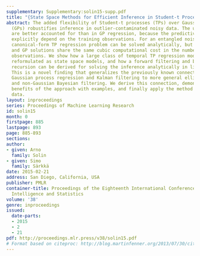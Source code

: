 ```yaml
---
supplementary: Supplementary:solin15-supp.pdf
title: "{State Space Methods for Efficient Inference in Student-t Process Regression}"
abstract: The added flexibility of Student-t processes (TPs) over Gaussian processes
  (GPs) robustifies inference in outlier-contaminated noisy data. The uncertainties
  are better accounted for than in GP regression, because the predictive covariances
  explicitly depend on the training observations. For an entangled noise model, the
  canonical-form TP regression problem can be solved analytically, but the naive TP
  and GP solutions share the same cubic computational cost in the number of training
  observations. We show how a large class of temporal TP regression models can be
  reformulated as state space models, and how a forward filtering and backward smoothing
  recursion can be derived for solving the inference analytically in linear time complexity.
  This is a novel finding that generalizes the previously known connection between
  Gaussian process regression and Kalman filtering to more general elliptical processes
  and non-Gaussian Bayesian filtering. We derive this connection, demonstrate the
  benefits of the approach with examples, and finally apply the method to empirical
  data.
layout: inproceedings
series: Proceedings of Machine Learning Research
id: solin15
month: 0
firstpage: 885
lastpage: 893
page: 885-893
sections: 
author:
- given: Arno
  family: Solin
- given: Simo
  family: Särkkä
date: 2015-02-21
address: San Diego, California, USA
publisher: PMLR
container-title: Proceedings of the Eighteenth International Conference on Artificial
  Intelligence and Statistics
volume: '38'
genre: inproceedings
issued:
  date-parts:
  - 2015
  - 2
  - 21
pdf: http://proceedings.mlr.press/v38/solin15.pdf
# Format based on citeproc: http://blog.martinfenner.org/2013/07/30/citeproc-yaml-for-bibliographies/
---
```

